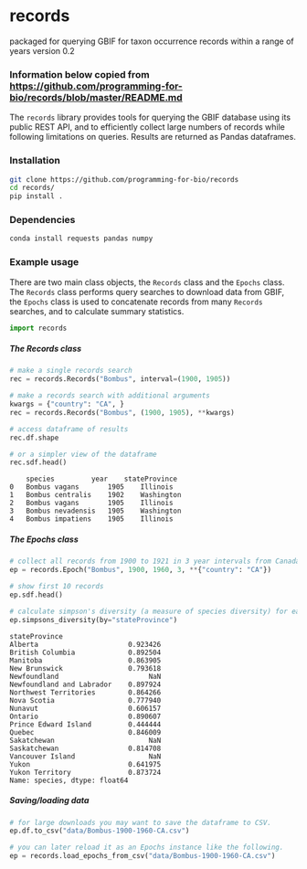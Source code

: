# records
packaged for querying GBIF for taxon occurrence records within a range of years
version 0.2

### Information below copied from https://github.com/programming-for-bio/records/blob/master/README.md

The `records` library provides tools for querying the GBIF database using 
its public REST API, and to efficiently collect large numbers of records 
while following limitations on queries. Results are returned as Pandas 
dataframes.

### Installation
```bash
git clone https://github.com/programming-for-bio/records
cd records/
pip install .
```

### Dependencies
```bash
conda install requests pandas numpy
```


### Example usage

There are two main class objects, the `Records` class and the `Epochs` class. 
The `Records` class performs query searches to download data from GBIF, the 
`Epochs` class is used to concatenate records from many `Records` searches, and 
to calculate summary statistics.  


```python
import records
```

##### The Records class
```python
# make a single records search
rec = records.Records("Bombus", interval=(1900, 1905))

# make a records search with additional arguments
kwargs = {"country": "CA", }
rec = records.Records("Bombus", (1900, 1905), **kwargs)

# access dataframe of results
rec.df.shape

# or a simpler view of the dataframe
rec.sdf.head()
```

```parsed-literal
 	species 		year 	stateProvince
0 	Bombus vagans 		1905 	Illinois
1 	Bombus centralis 	1902 	Washington
2 	Bombus vagans 		1905 	Illinois
3 	Bombus nevadensis 	1905 	Washington
4 	Bombus impatiens 	1905 	Illinois
```

##### The Epochs class
```python
# collect all records from 1900 to 1921 in 3 year intervals from Canada
ep = records.Epoch("Bombus", 1900, 1960, 3, **{"country": "CA"})

# show first 10 records
ep.sdf.head()

# calculate simpson's diversity (a measure of species diversity) for each state
ep.simpsons_diversity(by="stateProvince")
```

```parsed-literal
stateProvince
Alberta                      0.923426
British Columbia             0.892504
Manitoba                     0.863905
New Brunswick                0.793618
Newfoundland                      NaN
Newfoundland and Labrador    0.897924
Northwest Territories        0.864266
Nova Scotia                  0.777940
Nunavut                      0.606157
Ontario                      0.890607
Prince Edward Island         0.444444
Quebec                       0.846009
Sakatchewan                       NaN
Saskatchewan                 0.814708
Vancouver Island                  NaN
Yukon                        0.641975
Yukon Territory              0.873724
Name: species, dtype: float64
```


##### Saving/loading data
```python
# for large downloads you may want to save the dataframe to CSV.
ep.df.to_csv("data/Bombus-1900-1960-CA.csv")

# you can later reload it as an Epochs instance like the following.
ep = records.load_epochs_from_csv("data/Bombus-1900-1960-CA.csv")

```
